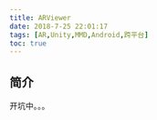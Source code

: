 ```yaml
---
title: ARViewer
date: 2018-7-25 22:01:17
tags: [AR,Unity,MMD,Android,跨平台]
toc: true
---
```


## 简介
开坑中。。。